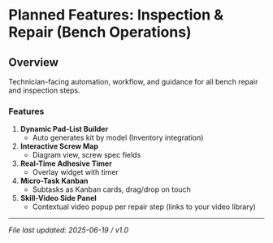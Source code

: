 # Planned Features: Inspection & Repair (Bench Operations)

## Overview
Technician-facing automation, workflow, and guidance for all bench repair and inspection steps.

### Features

1. **Dynamic Pad-List Builder**
   - Auto generates kit by model (Inventory integration)
2. **Interactive Screw Map**
   - Diagram view, screw spec fields
3. **Real-Time Adhesive Timer**
   - Overlay widget with timer
4. **Micro-Task Kanban**
   - Subtasks as Kanban cards, drag/drop on touch
5. **Skill-Video Side Panel**
   - Contextual video popup per repair step (links to your video library)

---

*File last updated: 2025-06-19 / v1.0*